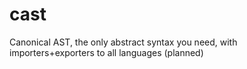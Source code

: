# cast
Canonical AST, the only abstract syntax you need, with importers+exporters to all languages (planned)
